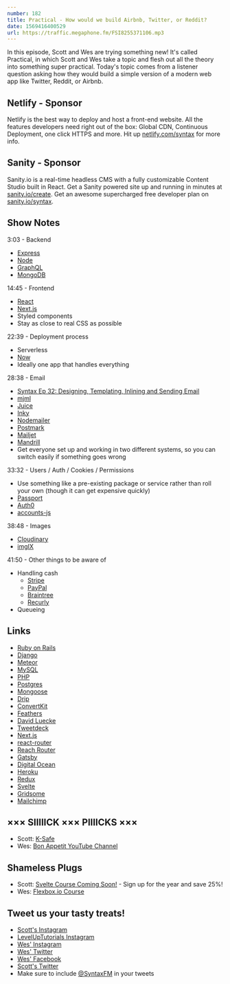 ```yaml
---
number: 182
title: Practical - How would we build Airbnb, Twitter, or Reddit?
date: 1569416400529
url: https://traffic.megaphone.fm/FSI8255371106.mp3
---
```


In this episode, Scott and Wes are trying something new! It's called Practical, in which Scott and Wes take a topic and flesh out all the theory into something super practical. Today's topic comes from a listener question asking how they would build a simple version of a modern web app like Twitter, Reddit, or Airbnb. 

## Netlify - Sponsor
Netlify is the best way to deploy and host a front-end website. All the features developers need right out of the box: Global CDN, Continuous Deployment, one click HTTPS and more. Hit up [netlify.com/syntax](https://netlify.com/syntax) for more info.

## Sanity - Sponsor
Sanity.io is a real-time headless CMS with a fully customizable Content Studio built in React. Get a Sanity powered site up and running in minutes at [sanity.io/create](https://www.sanity.io/create). Get an awesome supercharged free developer plan on [sanity.io/syntax](https://www.sanity.io/syntax).

## Show Notes

3:03 - Backend

* [Express](https://expressjs.com/)
* [Node](https://nodejs.org)
* [GraphQL](https://graphql.org/)
* [MongoDB](https://www.mongodb.com/)

14:45 - Frontend

* [React](https://reactjs.org/)
* [Next.js](https://nextjs.org/)
* Styled components
* Stay as close to real CSS as possible

22:39 - Deployment process

* Serverless
* [Now](https://zeit.co/home)
* Ideally one app that handles everything

28:38 - Email

* [Syntax Ep 32: Designing, Templating, Inlining and Sending Email](https://syntax.fm/show/032/designing-templating-inlining-and-sending-email)
* [mjml](https://mjml.io/)
* [Juice](https://github.com/Automattic/juice)
* [Inky](https://github.com/foundation/inky)
* [Nodemailer](https://nodemailer.com)
* [Postmark](https://postmarkapp.com/)
* [Mailjet](https://www.mailjet.com/)
* [Mandrill](https://mandrill.com/)
* Get everyone set up and working in two different systems, so you can switch easily if something goes wrong

33:32 - Users / Auth / Cookies / Permissions 

* Use something like a pre-existing package or service rather than roll your own (though it can get expensive quickly)
* [Passport](http://www.passportjs.org/)
* [Auth0](https://auth0.com/)
* [accounts-js](https://accounts-js.netlify.com/)

38:48 - Images

* [Cloudinary](https://cloudinary.com/)
* [imgIX](https://www.imgix.com/)

41:50 - Other things to be aware of

* Handling cash
  * [Stripe](https://stripe.com/)
  * [PayPal](https://www.paypal.com/us/home)
  * [Braintree](https://www.braintreepayments.com/)
  * [Recurly](https://recurly.com/)
* Queueing

## Links
* [Ruby on Rails](https://rubyonrails.org/)
* [Django](https://www.djangoproject.com/)
* [Meteor](https://www.meteor.com/)
* [MySQL](https://www.mysql.com/)
* [PHP](https://www.php.net/)
* [Postgres](https://www.postgresql.org/)
* [Mongoose](https://mongoosejs.com/)
* [Drip](https://www.drip.com/)
* [ConvertKit](https://convertkit.com/)
* [Feathers](https://feathersjs.com/)
* [David Luecke](https://twitter.com/daffl)
* [Tweetdeck](https://tweetdeck.twitter.com/)
* [Next.js](https://nextjs.org)
* [react-router](https://www.npmjs.com/package/react-router)
* [Reach Router](https://reach.tech/router)
* [Gatsby](https://www.gatsbyjs.org/)
* [Digital Ocean](https://www.digitalocean.com/)
* [Heroku](https://www.heroku.com/)
* [Redux](https://redux.js.org/)
* [Svelte](https://svelte.dev/)
* [Gridsome](https://gridsome.org/)
* [Mailchimp](https://mailchimp.com/)

## ××× SIIIIICK ××× PIIIICKS ×××
* Scott: [K-Safe](https://amzn.to/300gH6l)
* Wes: [Bon Appetit YouTube Channel](https://www.youtube.com/channel/UCbpMy0Fg74eXXkvxJrtEn3w) 

## Shameless Plugs
* Scott: [Svelte Course Coming Soon!](https://www.leveluptutorials.com/pro) - Sign up for the year and save 25%!
* Wes: [Flexbox.io Course](https://flexbox.io/)

## Tweet us your tasty treats!
* [Scott's Instagram](https://www.instagram.com/stolinski/)
* [LevelUpTutorials Instagram](https://www.instagram.com/LevelUpTutorials/)
* [Wes' Instagram](https://www.instagram.com/wesbos/)
* [Wes' Twitter](https://twitter.com/wesbos)
* [Wes' Facebook](https://www.facebook.com/wesbos.developer)
* [Scott's Twitter](https://twitter.com/stolinski)
* Make sure to include [@SyntaxFM](https://twitter.com/SyntaxFM) in your tweets
